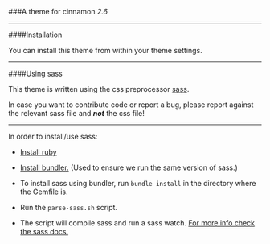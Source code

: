 ###A theme for cinnamon _2.6_

---

####Installation

You can install this theme from within your theme settings.

---

####Using sass

This theme is written using the css preprocessor [sass](http://sass-lang.com/).

In case you want to contribute code or report a bug, please report against the relevant sass file and **_not_** the css file!

---

In order to install/use sass:

* [Install ruby](https://www.ruby-lang.org/en/documentation/installation/)

* [Install bundler.](http://bundler.io/#getting-started) (Used to ensure we run the same version of sass.)

* To install sass using bundler, run `bundle install` in the directory where the Gemfile is.

* Run the `parse-sass.sh` script.

* The script will compile sass and run a sass watch. [For more info check the sass docs.](http://sass-lang.com/documentation/file.SASS_REFERENCE.html#using_sass)

